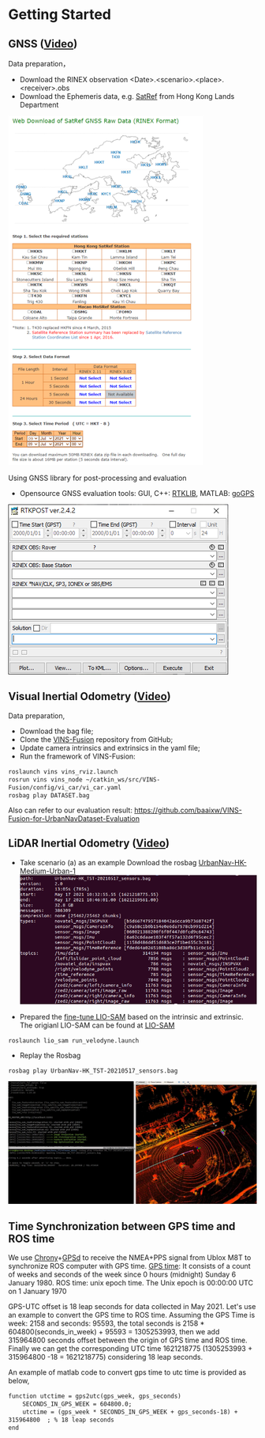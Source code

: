 # Getting Started
## GNSS ([Video](https://www.dropbox.com/s/29o0duvhesodwwq/tutorial%20-%20gnss%20using%20UrbanNav.mp4?dl=0))
Data preparation，
- Download the RINEX observation &lt;Date&gt;\.&lt;scenario&gt;\.&lt;place&gt;\.&lt;receiver&gt;\.obs
- Download the Ephemeris data, e.g. [SatRef](https://www.geodetic.gov.hk/en/rinex/downv.aspx) from Hong Kong Lands Department 

![Data preparation](img/gnss_1.png)

Using GNSS library for post-processing and evaluation
- Opensource GNSS evaluation tools: GUI, C++: [RTKLIB](http://www.rtklib.com/), MATLAB: [goGPS](https://github.com/goGPS-Project/goGPS_MATLAB)

![Processing](img/gnss_2.png)


## Visual Inertial Odometry ([Video](https://www.dropbox.com/s/b0pcvmxjf9f7gog/tutorial%20-%20visual_inerial%20using%20UrbanNav.mp4?dl=0))
Data preparation,
- Download the bag file;
- Clone the [VINS-Fusion](https://github.com/HKUST-Aerial-Robotics/VINS-Fusion) repository from GitHub;
- Update camera intrinsics and extrinsics in the yaml file;
- Run the framework of VINS-Fusion:
```
roslaunch vins vins_rviz.launch
rosrun vins vins_node ~/catkin_ws/src/VINS-Fusion/config/vi_car/vi_car.yaml
rosbag play DATASET.bag
```
Also can refer to our evaluation result: https://github.com/baaixw/VINS-Fusion-for-UrbanNavDataset-Evaluation

## LiDAR Inertial Odometry ([Video](https://www.dropbox.com/s/1zyqgaygpziq359/tutorial%20-%20lidar_inerial_using%20UrbanNav.mp4?dl=0))
- Take scenario (a) as an example
Download the rosbag [UrbanNav-HK-Medium-Urban-1](https://www.dropbox.com/s/mit5v1yo8pzh9xq/UrbanNav-HK_TST-20210517_sensors.bag?dl=0)
![rosbag info](img/rosbag_info_medium_urban1.png)

- Prepared the [fine-tune LIO-SAM](https://www.dropbox.com/s/ma0juab5kk780b9/LIO-SAM_for_urban.zip?dl=0) based on the intrinsic and extrinsic. The origianl LIO-SAM can be found at [LIO-SAM](https://github.com/TixiaoShan/LIO-SAM)
```
roslaunch lio_sam run_velodyne.launch
```
- Replay the Rosbag
```
rosbag play UrbanNav-HK_TST-20210517_sensors.bag
```
![Processing](img/lidar_1.png)

## Time Synchronization between GPS time and ROS time
We use [Chrony](https://chrony.tuxfamily.org/)+[GPSd](https://gpsd.gitlab.io/gpsd/) to receive the NMEA+PPS signal from Ublox M8T to synchronize ROS computer with GPS time.
[GPS time](https://timetoolsltd.com/gps/what-is-gps-time/): It consists of a count of weeks and seconds of the week since 0 hours (midnight) Sunday 6 January 1980.
ROS time: unix epoch time. The Unix epoch is 00:00:00 UTC on 1 January 1970

GPS-UTC offset is 18 leap seconds for data collected in May 2021. Let's use an example to convert the GPS time to ROS time. 
Assuming the GPS Time is week: 2158 and seconds: 95593, the total seconds is 2158 * 604800(seconds_in_week) + 95593 = 1305253993, then we add 315964800 seconds offset between the origin of GPS time and ROS time. Finally we can get the corresponding UTC time 1621218775 (1305253993 + 315964800 -18 = 1621218775) considering 18 leap seconds.

An example of matlab code to convert gps time to utc time is provided as below,
```
function utctime = gps2utc(gps_week, gps_seconds)
    SECONDS_IN_GPS_WEEK = 604800.0; 
    utctime = (gps_week * SECONDS_IN_GPS_WEEK + gps_seconds-18) + 315964800  ; % 18 leap seconds
end
```
